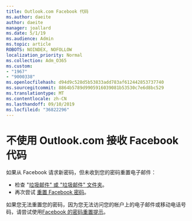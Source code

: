 ```yaml
---
title: Outlook.com Facebook 代码
ms.author: daeite
author: daeite
manager: joallard
ms.date: 5/1/19
ms.audience: Admin
ms.topic: article
ROBOTS: NOINDEX, NOFOLLOW
localization_priority: Normal
ms.collection: Adm_O365
ms.custom:
- "1967"
- "9000338"
ms.openlocfilehash: d94d9c528d5b53833add783af612442853737740
ms.sourcegitcommit: 8864b5789d9905916039081b53530c7e6d8bc529
ms.translationtype: MT
ms.contentlocale: zh-CN
ms.lasthandoff: 09/10/2019
ms.locfileid: "36822296"
---
```

# <a name="not-receiving-facebook-codes-using-outlookcom"></a>不使用 Outlook.com 接收 Facebook 代码

如果从 Facebook 请求新密码，但未收到您的密码重置电子邮件：

- 检查 "[垃圾邮件" 或 "垃圾邮件" 文件夹](https://outlook.live.com/mail/junkemail)。
- 再次尝试 [重置 Facebook 密码](https://aka.ms/facebook-password-reset)。

如果您无法重置您的密码，因为您无法访问您的帐户上的电子邮件或移动电话号码，请尝试使用[Facebook 的密码重置提示](https://aka.ms/facebook-password-help)。
